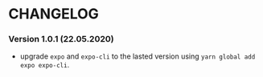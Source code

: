 
# CHANGELOG


### Version 1.0.1 (22.05.2020)

* upgrade `expo` and `expo-cli` to the lasted version using `yarn global add expo expo-cli`. 
